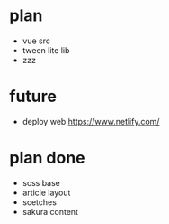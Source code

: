 # plan

- vue src
- tween lite lib
- zzz

# future

- deploy web https://www.netlify.com/

# plan done

- scss base
- article layout
- scetches
- sakura content